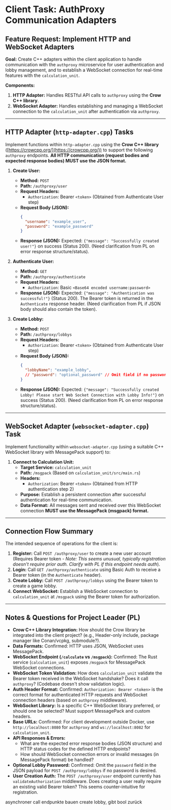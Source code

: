# Client Task: AuthProxy Communication Adapters

## Feature Request: Implement HTTP and WebSocket Adapters

**Goal:** Create C++ adapters within the client application to handle communication with the `authproxy` microservice for user authentication and lobby management, and to establish a WebSocket connection for real-time features with the `calculation_unit`.

**Components:**
1.  **HTTP Adapter:** Handles RESTful API calls to `authproxy` using the **Crow C++ library**.
2.  **WebSocket Adapter:** Handles establishing and managing a WebSocket connection to the `calculation_unit` after authentication via `authproxy`.

---

## HTTP Adapter (`http-adapter.cpp`) Tasks

Implement functions within `http-adapter.cpp` using the **Crow C++ library** ([https://crowcpp.org/](https://crowcpp.org/)) to support the following `authproxy` endpoints. **All HTTP communication (request bodies and expected response bodies) MUST use the JSON format.**

1.  **Create User:**
    *   **Method:** `POST`
    *   **Path:** `/authproxy/user`
    *   **Request Headers:**
        *   `Authorization`: Bearer `<token>` (Obtained from Authenticate User step)
    *   **Request Body (JSON):**
        ```json
        {
          "username": "example_user",
          "password": "example_password"
        }
        ```
    *   **Response (JSON):** Expected: `{"message": "Successfully created user!"}` on success (Status 200). (Need clarification from PL on error response structure/status).

2.  **Authenticate User:**
    *   **Method:** `GET`
    *   **Path:** `/authproxy/authenticate`
    *   **Request Headers:**
        *   `Authorization`: Basic `<Base64 encoded username:password>`
    *   **Response (JSON):** Expected: `{"message": "Authentication was successful!"}` (Status 200). The Bearer token is returned in the `Authenticate` response header. (Need clarification from PL if JSON body should also contain the token).

3.  **Create Lobby:**
    *   **Method:** `POST`
    *   **Path:** `/authproxy/lobbys`
    *   **Request Headers:**
        *   `Authorization`: Bearer `<token>` (Obtained from Authenticate User step)
    *   **Request Body (JSON):**
        ```json
        {
          "lobbyName": "example_lobby",
          // "password": "optional_password" // Omit field if no password is set
        }
        ```
    *   **Response (JSON):** Expected: `{"message": "Successfully created Lobby! Please start Web Socket Connection with Lobby Info!"}` on success (Status 200). (Need clarification from PL on error response structure/status).

---

## WebSocket Adapter (`websocket-adapter.cpp`) Task

Implement functionality within `websocket-adapter.cpp` (using a suitable C++ WebSocket library with MessagePack support) to:

1.  **Connect to Calculation Unit:**
    *   **Target Service:** `calculation_unit`
    *   **Path:** `/msgpack` (Based on `calculation_unit/src/main.rs`)
    *   **Headers:**
        *   `Authorization`: Bearer `<token>` (Obtained from HTTP authentication step 2)
    *   **Purpose:** Establish a persistent connection after successful authentication for real-time communication.
    *   **Data Format:** All messages sent and received over this WebSocket connection **MUST use the MessagePack (msgpack) format.**

---

## Connection Flow Summary

The intended sequence of operations for the client is:

1.  **Register:** Call `POST /authproxy/user` to create a new user account (Requires Bearer token - *Note: This seems unusual, typically registration doesn't require prior auth. Clarify with PL if this endpoint needs auth*).
2.  **Login:** Call `GET /authproxy/authenticate` using Basic Auth to receive a Bearer token (in the `Authenticate` header).
3.  **Create Lobby:** Call `POST /authproxy/lobbys` using the Bearer token to create a game lobby.
4.  **Connect WebSocket:** Establish a WebSocket connection to `calculation_unit` at `/msgpack` using the Bearer token for authorization.

---

## Notes & Questions for Project Leader (PL)

*   **Crow C++ Library Integration:** How should the Crow library be integrated into the client project? (e.g., Header-only include, package manager like Conan/vcpkg, submodule?).
*   **Data Formats:** Confirmed: HTTP uses JSON, WebSocket uses MessagePack.
*   **WebSocket Endpoint (`/calculate` vs `/msgpack`):** Confirmed: The Rust service (`calculation_unit`) exposes `/msgpack` for MessagePack WebSocket connections.
*   **WebSocket Token Validation:** How does `calculation_unit` validate the Bearer token received in the WebSocket handshake? Does it call `authproxy`? (Codebase doesn't show validation logic).
*   **Auth Header Format:** Confirmed: `Authorization: Bearer <token>` is the correct format for authenticated HTTP requests and WebSocket connection headers (based on `authproxy` middleware).
*   **WebSocket Library:** Is a specific C++ WebSocket library preferred, or should one be selected? Must support MessagePack and custom headers.
*   **Base URLs:** Confirmed: For client development outside Docker, use `http://localhost:8080` for `authproxy` and `ws://localhost:8082` for `calculation_unit`.
*   **API Responses & Errors:**
    *   What are the expected error response bodies (JSON structure) and HTTP status codes for the defined HTTP endpoints?
    *   How should WebSocket connection errors or invalid messages (in MessagePack format) be handled?
*   **Optional Lobby Password:** Confirmed: Omit the `password` field in the JSON payload for `POST /authproxy/lobbys` if no password is desired.
*   **User Creation Auth:** The `POST /authproxy/user` endpoint currently has `validateAuthorization` middleware. Does creating a user really require an existing valid Bearer token? This seems counter-intuitive for registration.




asynchroner call
endpunkte bauen
create lobby, gibt bool zurück